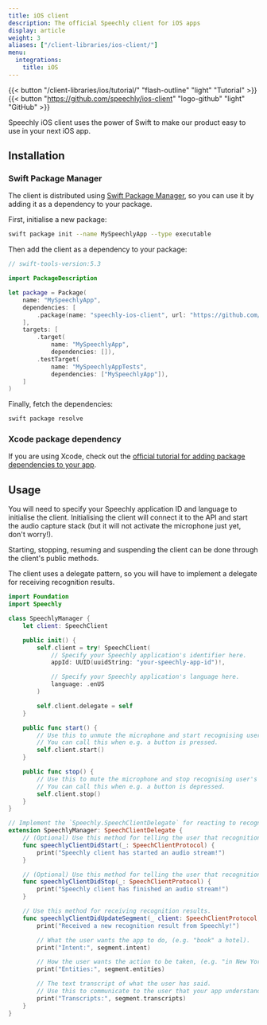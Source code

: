```yaml
---
title: iOS client
description: The official Speechly client for iOS apps
display: article
weight: 3
aliases: ["/client-libraries/ios-client/"]
menu:
  integrations:
    title: iOS
---
```


{{< button "/client-libraries/ios/tutorial/" "flash-outline" "light" "Tutorial" >}}
{{< button "https://github.com/speechly/ios-client" "logo-github" "light" "GitHub" >}}

Speechly iOS client uses the power of Swift to make our product easy to use in your next iOS app.

## Installation

### Swift Package Manager

The client is distributed using [Swift Package Manager](https://swift.org/package-manager/), so you can use it by adding it as a dependency to your package.

First, initialise a new package:

```sh
swift package init --name MySpeechlyApp --type executable
```

Then add the client as a dependency to your package:

```swift
// swift-tools-version:5.3

import PackageDescription

let package = Package(
    name: "MySpeechlyApp",
    dependencies: [
        .package(name: "speechly-ios-client", url: "https://github.com/speechly/ios-client.git", from: "0.1.0"),
    ],
    targets: [
        .target(
            name: "MySpeechlyApp",
            dependencies: []),
        .testTarget(
            name: "MySpeechlyAppTests",
            dependencies: ["MySpeechlyApp"]),
    ]
)
```

Finally, fetch the dependencies:

```sh
swift package resolve
```

### Xcode package dependency

If you are using Xcode, check out the [official tutorial for adding package dependencies to your app](https://developer.apple.com/documentation/xcode/adding_package_dependencies_to_your_app).

## Usage

You will need to specify your Speechly application ID and language to initialise the client. Initialising the client will connect it to the API and start the audio capture stack (but it will not activate the microphone just yet, don't worry!).

Starting, stopping, resuming and suspending the client can be done through the client's public methods.

The client uses a delegate pattern, so you will have to implement a delegate for receiving recognition results.

```swift
import Foundation
import Speechly

class SpeechlyManager {
    let client: SpeechClient

    public init() {
        self.client = try! SpeechClient(
            // Specify your Speechly application's identifier here.
            appId: UUID(uuidString: "your-speechly-app-id")!,

            // Specify your Speechly application's language here.
            language: .enUS
        )

        self.client.delegate = self
    }

    public func start() {
        // Use this to unmute the microphone and start recognising user's voice input.
        // You can call this when e.g. a button is pressed.
        self.client.start()
    }

    public func stop() {
        // Use this to mute the microphone and stop recognising user's voice input.
        // You can call this when e.g. a button is depressed.
        self.client.stop()
    }
}

// Implement the `Speechly.SpeechClientDelegate` for reacting to recognition results.
extension SpeechlyManager: SpeechClientDelegate {
    // (Optional) Use this method for telling the user that recognition has started.
    func speechlyClientDidStart(_: SpeechClientProtocol) {
        print("Speechly client has started an audio stream!")
    }

    // (Optional) Use this method for telling the user that recognition has finished.
    func speechlyClientDidStop(_: SpeechClientProtocol) {
        print("Speechly client has finished an audio stream!")
    }

    // Use this method for receiving recognition results.
    func speechlyClientDidUpdateSegment(_ client: SpeechClientProtocol, segment: SpeechSegment) {
        print("Received a new recognition result from Speechly!")

        // What the user wants the app to do, (e.g. "book" a hotel).
        print("Intent:", segment.intent)

        // How the user wants the action to be taken, (e.g. "in New York", "for tomorrow").
        print("Entities:", segment.entities)

        // The text transcript of what the user has said.
        // Use this to communicate to the user that your app understands them.
        print("Transcripts:", segment.transcripts)
    }
}
```
